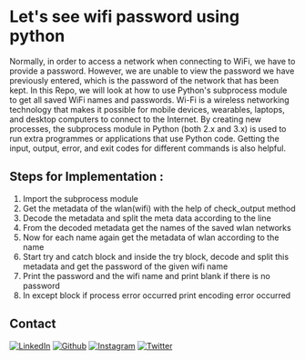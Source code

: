 # Let's see wifi password using python
Normally, in order to access a network when connecting to WiFi, we have to provide a password. However, we are unable to view the password we have previously entered, which is the password of the network that has been kept. In this Repo, we will look at how to use Python's subprocess module to get all saved WiFi names and passwords.
Wi-Fi is a wireless networking technology that makes it possible for mobile devices, wearables, laptops, and desktop computers to connect to the Internet.
By creating new processes, the subprocess module in Python (both 2.x and 3.x) is used to run extra programmes or applications that use Python code. Getting the input, output, error, and exit codes for different commands is also helpful.


## Steps for Implementation :
1. Import the subprocess module 
2. Get the metadata of the wlan(wifi) with the help of check_output method 
3. Decode the metadata and split the meta data according to the line 
4. From the decoded metadata get the names of the saved wlan networks 
5. Now for each name again get the metadata of wlan according to the name 
6. Start try and catch block and inside the try block, decode and split this metadata and get the password of the given wifi name 
7. Print the password and the wifi name and print blank if there is no password 
8. In except block if process error occurred print encoding error occurred 

## Contact

[<img target="_blank" src="https://img.icons8.com/bubbles/100/000000/linkedin.png" title="LinkedIn">](https://www.linkedin.com/in/shubhambhatia2103/) [<img target="_blank" src="https://img.icons8.com/bubbles/100/000000/github.png" title="Github">](https://github.com/shubhambhatia2103) [<img target="_blank" src="https://img.icons8.com/bubbles/100/000000/instagram-new.png" title="Instagram">](https://instagram.com/6eingshubham) [<img target="_blank" src="https://img.icons8.com/bubbles/100/000000/twitter-squared.png" title="Twitter">](https://twitter.com/whoodattboyy)
